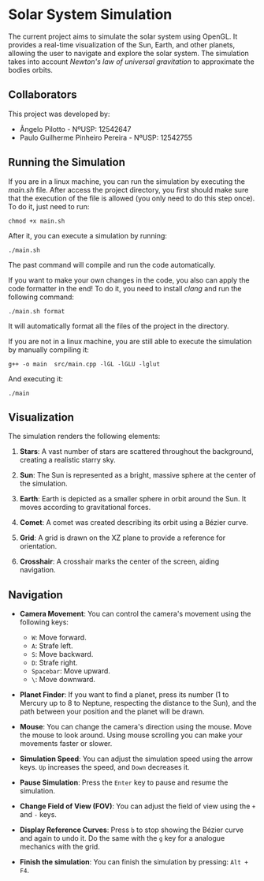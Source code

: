 # Solar System Simulation

The current project aims to simulate the solar system using OpenGL. It provides a real-time visualization of the Sun, Earth, and other planets, allowing the user to navigate and explore the solar system. The simulation takes into account *Newton's law of universal gravitation* to approximate the bodies orbits.

## Collaborators
This project was developed by:
* Ângelo Pilotto - NºUSP: 12542647
* Paulo Guilherme Pinheiro Pereira - NºUSP: 12542755

## Running the Simulation
If you are in a linux machine, you can run the simulation by executing the *main.sh* file. After access the project directory, you first should make sure that the execution of the file is allowed (you only need to do this step once). To do it, just need to run:

```
chmod +x main.sh
```

After it, you can execute a simulation by running:
```
./main.sh
```

The past command will compile and run the code automatically.

If you want to make your own changes in the code, you also can apply the code formatter in the end! To do it, you need to install *clang* and run the following command:
```
./main.sh format
```

It will automatically format all the files of the project in the directory.

If you are not in a linux machine, you are still able to execute the simulation by manually compiling it:
```
g++ -o main  src/main.cpp -lGL -lGLU -lglut
```

And executing it:
```
./main
```

## Visualization

The simulation renders the following elements:

1. **Stars**: A vast number of stars are scattered throughout the background, creating a realistic starry sky.

2. **Sun**: The Sun is represented as a bright, massive sphere at the center of the simulation.

3. **Earth**: Earth is depicted as a smaller sphere in orbit around the Sun. It moves according to gravitational forces.

4. **Comet**: A comet was created describing its orbit using a Bézier curve.

4. **Grid**: A grid is drawn on the XZ plane to provide a reference for orientation.

5. **Crosshair**: A crosshair marks the center of the screen, aiding navigation.

## Navigation

- **Camera Movement**: You can control the camera's movement using the following keys:
  - `W`: Move forward.
  - `A`: Strafe left.
  - `S`: Move backward.
  - `D`: Strafe right.
  - `Spacebar`: Move upward.
  - `\`: Move downward.

- **Planet Finder**: If you want to find a planet, press its number (1 to Mercury up to 8 to Neptune, respecting the distance to the Sun), and the path between your position and the planet will be drawn.

- **Mouse**: You can change the camera's direction using the mouse. Move the mouse to look around. Using mouse scrolling you can make your movements faster or slower.

- **Simulation Speed**: You can adjust the simulation speed using the arrow keys. `Up` increases the speed, and `Down` decreases it.

- **Pause Simulation**: Press the `Enter` key to pause and resume the simulation.

- **Change Field of View (FOV)**: You can adjust the field of view using the `+` and `-` keys.

- **Display Reference Curves**: Press `b` to stop showing the Bézier curve and again to undo it. Do the same with the `g` key for a analogue mechanics with the grid.

- **Finish the simulation**: You can finish the simulation by pressing: `Alt + F4`.
